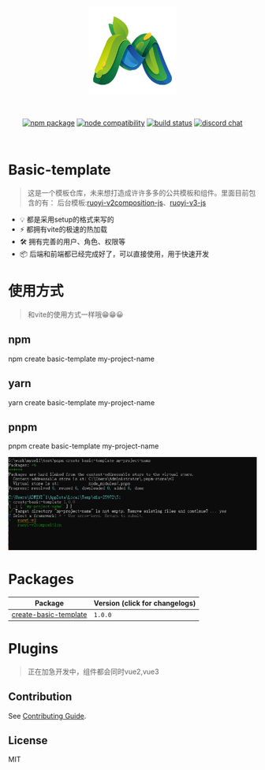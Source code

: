 

<p align="center">
  <a href="https://github.com/cll123456/basic-template" target="_blank" rel="noopener noreferrer">
    <img width="180" src="/assets/logo.png" alt="logo logo">
  </a>
</p>
<br/>
<p align="center">
  <a href="https://npmjs.com/package/vite"><img src="https://img.shields.io/npm/v/vite.svg" alt="npm package"></a>
  <a href="https://nodejs.org/en/about/releases/"><img src="https://img.shields.io/node/v/vite.svg" alt="node compatibility"></a>
  <a href="https://github.com/vitejs/vite/actions/workflows/ci.yml"><img src="https://github.com/vitejs/vite/actions/workflows/ci.yml/badge.svg?branch=main" alt="build status"></a>
  <a href="https://chat.vitejs.dev"><img src="https://img.shields.io/badge/chat-discord-blue?style=flat&logo=discord" alt="discord chat"></a>
</p>
<br/>


# Basic-template 

> 这是一个模板仓库，未来想打造成许许多多的公共模板和组件。里面目前包含的有： 后台模板:[ruoyi-v2composition-js](https://github.com/cll123456/basic-template/tree/master/packages/create-basic-template/template-ruoyi-v2composition-js)、[ruoyi-v3-js](https://github.com/cll123456/basic-template/tree/master/packages/create-basic-template/template-ruoyi-v3-js)
- 💡 都是采用setup的格式来写的
- ⚡️ 都拥有vite的极速的热加载
- 🛠️ 拥有完善的用户、角色、权限等
- 📦 后端和前端都已经完成好了，可以直接使用，用于快速开发


# 使用方式
> 和vite的使用方式一样哦😁😁😀
## npm 
npm create basic-template my-project-name

## yarn 

yarn create basic-template my-project-name

## pnpm 

pnpm create basic-template my-project-name

![选择你想要的模板](/assets/template.png) 

# Packages

| Package                                           | Version (click for changelogs)                                                                                                       |
| ------------------------------------------------- | :----------------------------------------------------------------------------------------------------------------------------------- |
| [create-basic-template](packages/create-basic-template)               | `1.0.0`      |

# Plugins
> 正在加急开发中，组件都会同时vue2,vue3
## Contribution

See [Contributing Guide](https://github.com/vitejs/vite/blob/main/CONTRIBUTING.md).

## License

MIT


